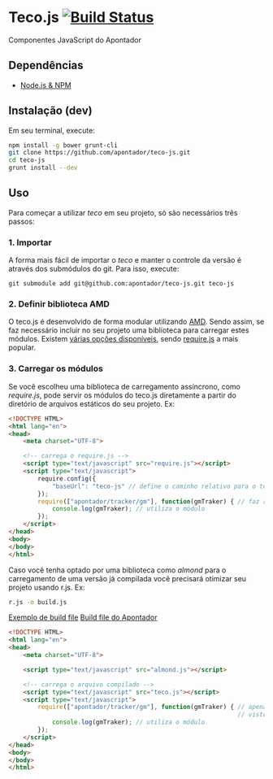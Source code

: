 Teco.js [![Build Status](https://secure.travis-ci.org/apontador/teco-js.png?branch=master)](http://travis-ci.org/apontador/teco-js)
=======

Componentes JavaScript do Apontador

Dependências
------------

* [Node.js & NPM](http://nodejs.org/download/)

Instalação (dev)
----------------

Em seu terminal, execute:

```bash
npm install -g bower grunt-cli
git clone https://github.com/apontador/teco-js.git
cd teco-js
grunt install --dev
```

Uso
---

Para começar a utilizar *teco* em seu projeto, só são necessários três passos:

### 1. Importar

A forma mais fácil de importar o *teco* e manter o controle da versão é através dos submódulos do git. Para isso, execute:

```
git submodule add git@github.com:apontador/teco-js.git teco-js
```

### 2. Definir biblioteca AMD

O teco.js é desenvolvido de forma modular utilizando [AMD](https://github.com/amdjs/amdjs-api/wiki/AMD). Sendo assim, se faz necessário incluir no seu projeto uma biblioteca para carregar estes módulos. Existem [várias opções disponíveis](http://requirejs.org/docs/whyamd.html#youcando), sendo [require.js](http://requirejs.org/) a mais popular.

### 3. Carregar os módulos

Se você escolheu uma biblioteca de carregamento assíncrono, como *require.js*, pode servir os módulos do teco.js diretamente a partir do diretório de arquivos estáticos do seu projeto. Ex:

```html
<!DOCTYPE HTML>
<html lang="en">
<head>
    <meta charset="UTF-8">

    <!-- carrega o require.js -->
    <script type="text/javascript" src="require.js"></script>
    <script type="text/javascript">
        require.config({
            "baseUrl": "teco-js" // define o caminho relativo para o teco
        });
        require(["apontador/tracker/gm"], function(gmTraker) { // faz requisição para o módulo
            console.log(gmTraker); // utiliza o módulo
        });
    </script>
</head>
<body>
</body>
</html>
```

Caso você tenha optado por uma biblioteca como *almond* para o carregamento de uma versão já compilada você precisará otimizar seu projeto usando r.js. Ex:

```bash
r.js -o build.js
```

[Exemplo de build file](http://requirejs.org/docs/optimization.html#wholeproject)
[Build file do Apontador](https://github.com/apontador/teco-js/blob/master/examples/build.js)

```html
<!DOCTYPE HTML>
<html lang="en">
<head>
    <meta charset="UTF-8">

    <script type="text/javascript" src="almond.js"></script>

    <!-- carrega o arquivo compilado -->
    <script type="text/javascript" src="teco.js"></script>
    <script type="text/javascript">
        require(["apontador/tracker/gm"], function(gmTraker) { // apenas importa o módulo,
                                                               // visto que ele já foi carregado
            console.log(gmTraker); // utiliza o módulo
        });
    </script>
</head>
<body>
</body>
</html>
```
